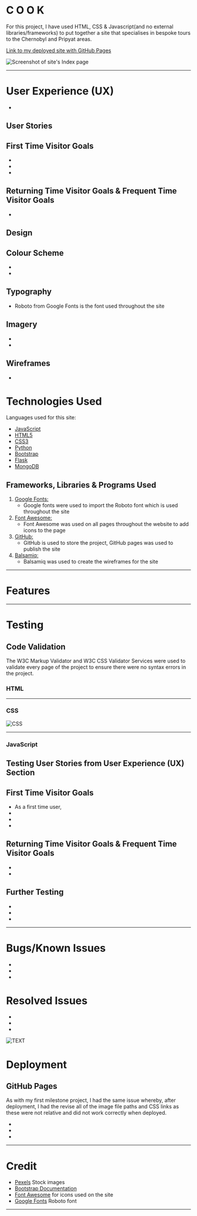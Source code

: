 # C O O K

For this project, I have used HTML, CSS & Javascript(and no external libraries/frameworks) to put together a site that specialises in bespoke tours to the Chernobyl and Pripyat areas.

[Link to my deployed site with GitHub Pages]()

![Screenshot of site's Index page]()

---

# User Experience (UX)

-

## User Stories

## First Time Visitor Goals

-
-
-

## Returning Time Visitor Goals & Frequent Time Visitor Goals

-

## Design

## Colour Scheme

-
-

## Typography

- Roboto from Google Fonts is the font used throughout the site

## Imagery

-
-

## Wireframes

- 

# Technologies Used

Languages used for this site:

- [JavaScript](https://www.javascript.com/)
- [HTML5](https://en.wikipedia.org/wiki/HTML5)
- [CSS3](https://en.wikipedia.org/wiki/Cascading_Style_Sheets)
- [Python](https://www.python.org/)
- [Bootstrap](https://getbootstrap.com/)
- [Flask](https://flask.palletsprojects.com/en/1.1.x/)
- [MongoDB](https://www.mongodb.com/cloud/atlas)

## Frameworks, Libraries & Programs Used

1. [Google Fonts:](https://fonts.google.com/)
   - Google fonts were used to import the Roboto font which is used throughout the site
2. [Font Awesome:](https://fontawesome.com/)
   - Font Awesome was used on all pages throughout the website to add icons to the page
3. [GitHub:](https://github.com/)
   - GitHub is used to store the project, GitHub pages was used to publish the site
4. [Balsamiq:](https://balsamiq.com/)
   - Balsamiq was used to create the wireframes for the site

---

# Features


---

# Testing

## Code Validation

The W3C Markup Validator and W3C CSS Validator Services were used to validate every page of the project to ensure there were no syntax errors in the project.

### HTML


---

### CSS

![CSS](.xxxx)

---

### JavaScript


## Testing User Stories from User Experience (UX) Section

## First Time Visitor Goals

- As a first time user, 
-
-
-

## Returning Time Visitor Goals & Frequent Time Visitor Goals

-
-

## Further Testing

-
-
-
---

# Bugs/Known Issues

-
-
-

# Resolved Issues

- 
-
-

![TEXT](.xxxx)

# Deployment

## GitHub Pages

As with my first milestone project, I had the same issue whereby, after deployment, I had the revise all of the image file paths and CSS links as these were not relative and did not work correctly when deployed.

- 
-
-

---

# Credit

- [Pexels](https://www.pexels.com/) Stock images
- [Bootstrap Documentation](https://getbootstrap.com/docs/4.4/getting-started/introduction/)
- [Font Awesome](https://fontawesome.com/) for icons used on the site
- [Google Fonts](https://fonts.google.com/) Roboto font

---